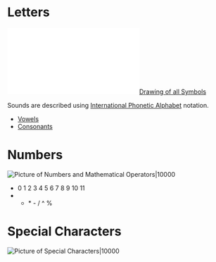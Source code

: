 # Letters
![Picture of all symbols|10000](letters.excalidraw.md)[Drawing of all Symbols](letters.excalidraw.md)

Sounds are described using [International Phonetic Alphabet](https://en.wikipedia.org/wiki/International_Phonetic_Alphabet) notation.
- [Vowels](https://en.wikipedia.org/wiki/IPA_vowel_chart_with_audio)
- [Consonants](https://en.wikipedia.org/wiki/IPA_consonant_chart_with_audio)
# Numbers
![Picture of Numbers and Mathematical Operators|10000](drawings/numbers-math.excalidraw)
- 0 1 2 3 4 5 6 7 8 9 10 11
- + \* - /  ^ % 
# Special Characters
![Picture of Special Characters|10000](drawings/special-characters.excalidraw)
